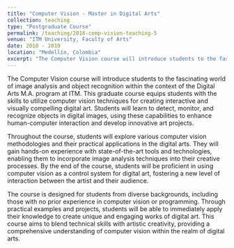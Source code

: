 ```yaml
---
title: "Computer Vision - Master in Digital Arts"
collection: teaching
type: "Postgraduate Course"
permalink: /teaching/2018-comp-vision-teaching-5
venue: "ITM University, Faculty of Arts"
date: 2018 - 2019
location: "Medellín, Colombia"
excerpt: "The Computer Vision course will introduce students to the fascinating world of image analysis and object recognition within the context of the Digital Arts M.A. program at ITM. [Read more](https://antonioescamilla.github.io/teaching/2018-comp-vision-teaching-5)"
---
```


The Computer Vision course will introduce students to the fascinating world of image analysis and object recognition within the context of the Digital Arts M.A. program at ITM. This graduate course equips students with the skills to utilize computer vision techniques for creating interactive and visually compelling digital art. Students will learn to detect, monitor, and recognize objects in digital images, using these capabilities to enhance human-computer interaction and develop innovative art projects.

Throughout the course, students will explore various computer vision methodologies and their practical applications in the digital arts. They will gain hands-on experience with state-of-the-art tools and technologies, enabling them to incorporate image analysis techniques into their creative processes. By the end of the course, students will be proficient in using computer vision as a control system for digital art, fostering a new level of interaction between the artist and their audience.

The course is designed for students from diverse backgrounds, including those with no prior experience in computer vision or programming. Through practical examples and projects, students will be able to immediately apply their knowledge to create unique and engaging works of digital art. This course aims to blend technical skills with artistic creativity, providing a comprehensive understanding of computer vision within the realm of digital arts.
